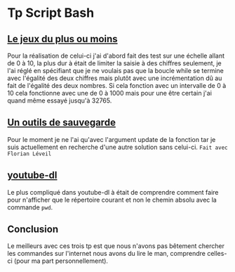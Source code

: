 # Tp Script Bash

## [Le jeux du plus ou moins](https://github.com/Genisys33/Script_Bash/blob/master/pom)
 
Pour la réalisation de celui-ci j'ai d'abord fait des test sur une échelle allant de 0 à 10, la plus dur à était de limiter la saisie à des chiffres seulement, je l'ai réglé en spécifiant que je ne voulais pas que la boucle while se termine avec l'égalité des deux chiffres mais plutôt avec une incrémentation dû au fait de l'égalité des deux nombres.
Si cela fonction avec un intervalle de 0 à 10 cela fonctionne avec une de 0 à 1000 mais pour une être certain j'ai quand même essayé jusqu'à 32765.  

## [Un outils de sauvegarde](https://github.com/Genisys33/Script_Bash/blob/master/backup)

Pour le moment je ne l'ai qu'avec l'argument update de la fonction tar je suis actuellement en recherche d'une autre solution sans celui-ci.
   `Fait avec Florian Léveil`

## [youtube-dl](https://github.com/Genisys33/Script_Bash/blob/master/youtube-dl)

Le plus compliqué dans youtube-dl à était de comprendre comment faire pour n'afficher que le répertoire courant et non le chemin absolu avec la commande `pwd`.

## Conclusion

Le meilleurs avec ces trois tp est que nous n'avons pas bêtement chercher les commandes sur l'internet nous avons du lire le man, comprendre celles-ci (pour ma part personnellement).
